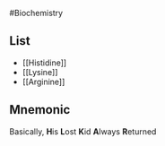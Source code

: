 #Biochemistry
## List
* [[Histidine]]
* [[Lysine]]
* [[Arginine]]
## Mnemonic
Basically, **H**is
**L**ost **K**id
**A**lways **R**eturned